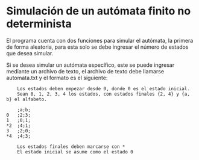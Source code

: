 # Simulación de un autómata finito no determinista

El programa cuenta con dos funciones para simular el autómata, la primera de forma aleatoria, para esta solo se debe ingresar el número de estados que desea simular.

Si se desea simular un autómata específico, este se puede ingresar mediante un archivo de texto, el archivo de texto debe llamarse automata.txt y el formato es el siguiente:

        Los estados deben empezar desde 0, donde 0 es el estado inicial. 
        Sean 0, 1, 2, 3, 4 los estados, con estados finales {2, 4} y {a, b} el alfabeto.

        ;a;b;
    0   ;2;3;
    1   ;0;1;
    *2  ;4;1;
    3   ;2;0;
    *4  ;4;3;

        Los estados finales deben marcarse con *
        El estado inicial se asume como el estado 0
